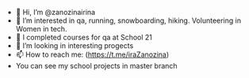 - 👋 Hi, I’m @zanozinairina
- 👀 I’m interested in qa, running, snowboarding, hiking. Volunteering in Women in tech.
- 🌱 I completed courses for qa at School 21
- 💞️ I’m looking in interesting progects
- 📫 How to reach me: (https://t.me/iraZanozina)
- You can see my school projects in master branch  

<!---
zanozinairina/zanozinairina is a ✨ special ✨ repository because its `README.md` (this file) appears on your GitHub profile.
You can click the Preview link to take a look at your changes.
--->
